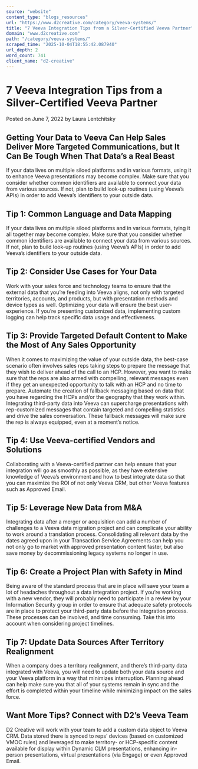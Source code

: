 ```yaml
---
source: "website"
content_type: "blogs_resources"
url: "https://www.d2creative.com/category/veeva-systems/"
title: "7 Veeva Integration Tips from a Silver-Certified Veeva Partner"
domain: "www.d2creative.com"
path: "/category/veeva-systems/"
scraped_time: "2025-10-04T18:55:42.087940"
url_depth: 2
word_count: 741
client_name: "d2-creative"
---
```


# 7 Veeva Integration Tips from a Silver-Certified Veeva Partner

Posted on June 7, 2022 by Laura Lentchitsky

## Getting Your Data to Veeva Can Help Sales Deliver More Targeted Communications, but It Can Be Tough When That Data’s a Real Beast

If your data lives on multiple siloed platforms and in various formats, using it to enhance Veeva presentations may become complex. Make sure that you consider whether common identifiers are available to connect your data from various sources. If not, plan to build look-up routines (using Veeva’s APIs) in order to add Veeva’s identifiers to your outside data.

## Tip 1: Common Language and Data Mapping

If your data lives on multiple siloed platforms and in various formats, tying it all together may become complex. Make sure that you consider whether common identifiers are available to connect your data from various sources. If not, plan to build look-up routines (using Veeva’s APIs) in order to add Veeva’s identifiers to your outside data.

## Tip 2: Consider Use Cases for Your Data

Work with your sales force and technology teams to ensure that the external data that you’re feeding into Veeva aligns, not only with targeted territories, accounts, and products, but with presentation methods and device types as well. Optimizing your data will ensure the best user-experience. If you’re presenting customized data, implementing custom logging can help track specific data usage and effectiveness.

## Tip 3: Provide Targeted Default Content to Make the Most of Any Sales Opportunity

When it comes to maximizing the value of your outside data, the best-case scenario often involves sales reps taking steps to prepare the message that they wish to deliver ahead of the call to an HCP. However, you want to make sure that the reps are also armed with compelling, relevant messages even if they get an unexpected opportunity to talk with an HCP and no time to prepare. Automate the creation of fallback messaging based on data that you have regarding the HCPs and/or the geography that they work within. Integrating third-party data into Veeva can supercharge presentations with rep-customized messages that contain targeted and compelling statistics and drive the sales conversation. These fallback messages will make sure the rep is always equipped, even at a moment’s notice.

## Tip 4: Use Veeva-certified Vendors and Solutions

Collaborating with a Veeva-certified partner can help ensure that your integration will go as smoothly as possible, as they have extensive knowledge of Veeva’s environment and how to best integrate data so that you can maximize the ROI of not only Veeva CRM, but other Veeva features such as Approved Email.

## Tip 5: Leverage New Data from M&A

Integrating data after a merger or acquisition can add a number of challenges to a Veeva data migration project and can complicate your ability to work around a translation process. Consolidating all relevant data by the dates agreed upon in your Transaction Service Agreements can help you not only go to market with approved presentation content faster, but also save money by decommissioning legacy systems no longer in use.

## Tip 6: Create a Project Plan with Safety in Mind

Being aware of the standard process that are in place will save your team a lot of headaches throughout a data integration project. If you’re working with a new vendor, they will probably need to participate in a review by your Information Security group in order to ensure that adequate safety protocols are in place to protect your third-party data before the integration process. These processes can be involved, and time consuming. Take this into account when considering project timelines.

## Tip 7: Update Data Sources After Territory Realignment

When a company does a territory realignment, and there’s third-party data integrated with Veeva, you will need to update both your data source and your Veeva platform in a way that minimizes interruption. Planning ahead can help make sure you that all of your systems remain in sync and the effort is completed within your timeline while minimizing impact on the sales force.

## Want More Tips? Connect with D2’s Veeva Team

D2 Creative will work with your team to add a custom data object to Veeva CRM. Data stored there is synced to reps’ devices (based on customized VMOC rules) and leveraged to make territory- or HCP-specific content available for display within Dynamic CLM presentations, enhancing in-person presentations, virtual presentations (via Engage) or even Approved Email.